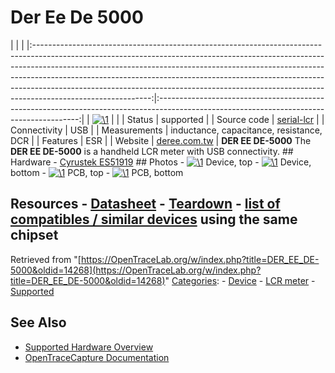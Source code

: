 # Der Ee De 5000

| | | |:-----------------------------------------------------------------------------------------------------------------------------------------------------------------------------------------------------------------------------------------------------------------------------------------------------------------------------------------------------------------------------------------------------------------------------------:|:----------------------------------------------------------------------------------------------------------------------------------------:| | [![\1](../../assets/hardware/general/\2)](./File:Der_ee_de-5000_mugshot.png.html) | | | Status | supported | | Source code | [serial-lcr](http://github.com/OpenTraceLab/?p=OpenTraceCapture.git;a=tree;f=src/hardware/serial-lcr) | | Connectivity | USB | | Measurements | inductance, capacitance, resistance, DCR | | Features | ESR | | Website | [deree.com.tw](http://www.deree.com.tw/de-5000.html) | **DER EE DE-5000** The **DER EE DE-5000** is a handheld LCR meter with USB connectivity. ## Hardware \- [Cyrustek ES51919](Multimeter_ICs/Cyrustek_ES51919.html "Multimeter ICs/Cyrustek ES51919") ## Photos \- 
[![\1](../../assets/hardware/general/\2)](./File:DER_EE_DE-5000.png.html)
Device, top
\- 
[![\1](../../assets/hardware/general/\2)](./File:DER_EE_DE-5000_back.png.html)
Device, bottom
\- 
[![\1](../../assets/hardware/general/\2)](./File:DER_EE_DE-5000_PCB_top.png.html)
PCB, top
\- 
[![\1](../../assets/hardware/general/\2)](./File:DER_EE_DE-5000_PCB_bottom.png.html)
PCB, bottom
## Resources \- [Datasheet](http://www.deree.com.tw/downloadfiles/28-eng\)DE-5000.pdf) \- [Teardown](http://www.eevblog.com/forum/testgear/der-ee-de-5000-unboxing-and-teardown/) \- [list of compatibles / similar devices](http://www.eevblog.com/forum/testgear/der-ee-de-5000-unboxing-and-teardown/msg484560/#msg484560) using the same chipset 
Retrieved from "[https://OpenTraceLab.org/w/index.php?title=DER_EE_DE-5000&oldid=14268](https://OpenTraceLab.org/w/index.php?title=DER_EE_DE-5000&oldid=14268)" 
[Categories](specialcategories-specialcategories.md): \- [Device](./Category:Device.html "Category:Device") \- [LCR meter](./Category:LCR_meter.html "Category:LCR meter") \- [Supported](./Category:Supported.html "Category:Supported")

## See Also
- [Supported Hardware Overview](../supported-hardware.md)
- [OpenTraceCapture Documentation](../../opentracecapture/overview.md)
